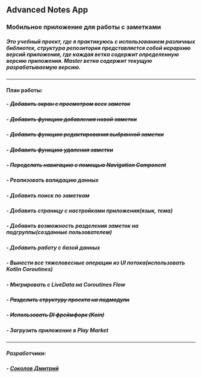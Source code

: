 ##  Advanced Notes App
### Мобильное приложение для работы с заметками

##### Это учебный проект, где я практикуюсь с использованием различных библиотек, структура репозитория представляется собой иерархию версий приложения, где каждая ветка содержит определенную версию приложения. Master ветка содержит текущую разрабатываемую версию.

------------



#### План работы:
##### - ~~Добавить экран с просмотром всех заметок~~
##### - ~~Добавить функцию добавления новой заметки~~
##### - ~~Добавить функцию редактирования выбранной заметки~~
##### - ~~Добавить функцию удаления заметки~~
##### - ~~Переделать навигацию с помощью Navigation Component~~
##### - Реализовать валидацию данных
##### - Добавить поиск по заметкам
##### - Добавить страницу с настройками приложения(язык, тема)
##### - Добавить возможность разделения заметок на подгруппы(созданные пользователем)
##### - Добавить работу с базой данных
##### - Вынести все тяжеловесные операции из UI потока(использовать Kotlin Coroutines)
##### - Мигрировать с LiveData на Coroutines Flow
##### - ~~Разделить структуру проекта на подмодули~~
##### - ~~Использовать DI фреймфорк (Koin)~~
##### - Загрузить приложение в Play Market





------------
##### Разработчики:
##### - [Соколов Дмитрий](https://github.com/Sokolov-Dmitriy "Соколов Дмитрий")